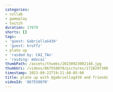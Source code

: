 ```yaml
---
categories:
- collab
- gameplay
- twitch
duration: 17679
shorts: []
tags:
- 'guest: GabriellaG439'
- 'guest: kruffz'
- plate up
- 'raided by: CAI_TAn'
- 'raiding: mdxcai'
thumbPath: /assets/thumbs/20230923002148.jpg
thumbUri: /videos/867558070/pictures/1728297308
timestamp: 2023-09-22T19:21:48-05:00
title: plate up with @gabriellag439 and friends
videoId: '867558070'
---
```

